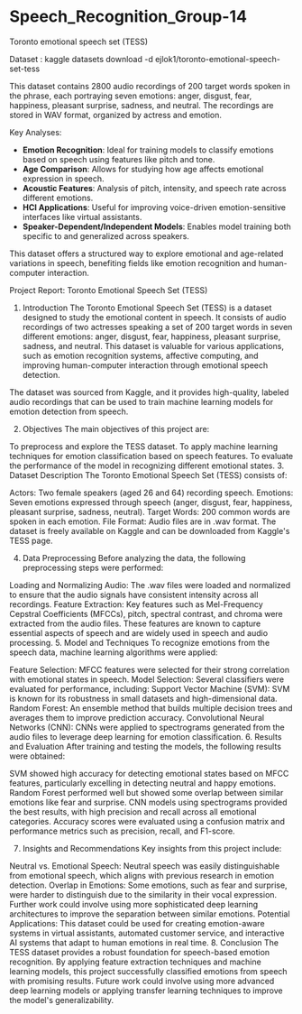 # Speech_Recognition_Group-14

Toronto emotional speech set (TESS)

Dataset : kaggle datasets download -d ejlok1/toronto-emotional-speech-set-tess

This dataset contains 2800 audio recordings of 200 target words spoken in the phrase, each portraying seven emotions: anger, disgust, fear, happiness, pleasant surprise, sadness, and neutral. The recordings are stored in WAV format, organized by actress and emotion.

Key Analyses:
- **Emotion Recognition**: Ideal for training models to classify emotions based on speech using features like pitch and tone.
- **Age Comparison**: Allows for studying how age affects emotional expression in speech.
- **Acoustic Features**: Analysis of pitch, intensity, and speech rate across different emotions.
- **HCI Applications**: Useful for improving voice-driven emotion-sensitive interfaces like virtual assistants.
- **Speaker-Dependent/Independent Models**: Enables model training both specific to and generalized across speakers.

This dataset offers a structured way to explore emotional and age-related variations in speech, benefiting fields like emotion recognition and human-computer interaction.

Project Report: Toronto Emotional Speech Set (TESS)
1. Introduction
The Toronto Emotional Speech Set (TESS) is a dataset designed to study the emotional content in speech. It consists of audio recordings of two actresses speaking a set of 200 target words in seven different emotions: anger, disgust, fear, happiness, pleasant surprise, sadness, and neutral. This dataset is valuable for various applications, such as emotion recognition systems, affective computing, and improving human-computer interaction through emotional speech detection.

The dataset was sourced from Kaggle, and it provides high-quality, labeled audio recordings that can be used to train machine learning models for emotion detection from speech.

2. Objectives
The main objectives of this project are:

To preprocess and explore the TESS dataset.
To apply machine learning techniques for emotion classification based on speech features.
To evaluate the performance of the model in recognizing different emotional states.
3. Dataset Description
The Toronto Emotional Speech Set (TESS) consists of:

Actors: Two female speakers (aged 26 and 64) recording speech.
Emotions: Seven emotions expressed through speech (anger, disgust, fear, happiness, pleasant surprise, sadness, neutral).
Target Words: 200 common words are spoken in each emotion.
File Format: Audio files are in .wav format.
The dataset is freely available on Kaggle and can be downloaded from Kaggle's TESS page.

4. Data Preprocessing
Before analyzing the data, the following preprocessing steps were performed:

Loading and Normalizing Audio: The .wav files were loaded and normalized to ensure that the audio signals have consistent intensity across all recordings.
Feature Extraction: Key features such as Mel-Frequency Cepstral Coefficients (MFCCs), pitch, spectral contrast, and chroma were extracted from the audio files. These features are known to capture essential aspects of speech and are widely used in speech and audio processing.
5. Model and Techniques
To recognize emotions from the speech data, machine learning algorithms were applied:

Feature Selection: MFCC features were selected for their strong correlation with emotional states in speech.
Model Selection: Several classifiers were evaluated for performance, including:
Support Vector Machine (SVM): SVM is known for its robustness in small datasets and high-dimensional data.
Random Forest: An ensemble method that builds multiple decision trees and averages them to improve prediction accuracy.
Convolutional Neural Networks (CNN): CNNs were applied to spectrograms generated from the audio files to leverage deep learning for emotion classification.
6. Results and Evaluation
After training and testing the models, the following results were obtained:

SVM showed high accuracy for detecting emotional states based on MFCC features, particularly excelling in detecting neutral and happy emotions.
Random Forest performed well but showed some overlap between similar emotions like fear and surprise.
CNN models using spectrograms provided the best results, with high precision and recall across all emotional categories.
Accuracy scores were evaluated using a confusion matrix and performance metrics such as precision, recall, and F1-score.

7. Insights and Recommendations
Key insights from this project include:

Neutral vs. Emotional Speech: Neutral speech was easily distinguishable from emotional speech, which aligns with previous research in emotion detection.
Overlap in Emotions: Some emotions, such as fear and surprise, were harder to distinguish due to the similarity in their vocal expression. Further work could involve using more sophisticated deep learning architectures to improve the separation between similar emotions.
Potential Applications: This dataset could be used for creating emotion-aware systems in virtual assistants, automated customer service, and interactive AI systems that adapt to human emotions in real time.
8. Conclusion
The TESS dataset provides a robust foundation for speech-based emotion recognition. By applying feature extraction techniques and machine learning models, this project successfully classified emotions from speech with promising results. Future work could involve using more advanced deep learning models or applying transfer learning techniques to improve the model's generalizability.
